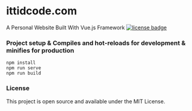 # ittidcode.com
A Personal Website Built With Vue.js Framework
[![license badge](https://camo.githubusercontent.com/5fab2edf3816ef9fb3ebcaf6e613fa7b40ff7652ec69e5f6e7f695aa24bf5ce6/68747470733a2f2f696d672e736869656c64732e696f2f62616467652f4c6963656e73652d4d49542d626c75652e737667)](https://opensource.org/licenses/MIT)

### Project setup & Compiles and hot-reloads for development & minifies for production
```
npm install
npm run serve
npm run build
```

### License
This project is open source and available under the MIT License.

